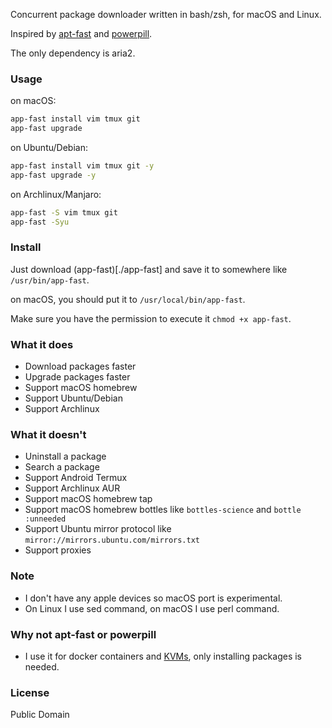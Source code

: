 Concurrent package downloader written in bash/zsh, for macOS and Linux.

Inspired by [apt-fast](https://github.com/ilikenwf/apt-fast) and [powerpill](https://aur.archlinux.org/packages/powerpill).

The only dependency is aria2.

### Usage

on macOS:

```sh
app-fast install vim tmux git
app-fast upgrade
```

on Ubuntu/Debian:

```sh
app-fast install vim tmux git -y
app-fast upgrade -y
```

on Archlinux/Manjaro:

```sh
app-fast -S vim tmux git
app-fast -Syu
```

### Install

Just download (app-fast)[./app-fast] and save it to somewhere like `/usr/bin/app-fast`.

on macOS, you should put it to `/usr/local/bin/app-fast`.

Make sure you have the permission to execute it `chmod +x app-fast`.

### What it does

* Download packages faster
* Upgrade packages faster
* Support macOS homebrew
* Support Ubuntu/Debian
* Support Archlinux

### What it doesn't

* Uninstall a package
* Search a package
* Support Android Termux
* Support Archlinux AUR
* Support macOS homebrew tap
* Support macOS homebrew bottles like `bottles-science` and `bottle :unneeded`
* Support Ubuntu mirror protocol like `mirror://mirrors.ubuntu.com/mirrors.txt`
* Support proxies

### Note

* I don't have any apple devices so macOS port is experimental.
* On Linux I use sed command, on macOS I use perl command.

### Why not apt-fast or powerpill

* I use it for docker containers and [KVMs](https://en.wikipedia.org/wiki/Kernel-based_Virtual_Machine), only installing packages is needed.

### License

Public Domain
